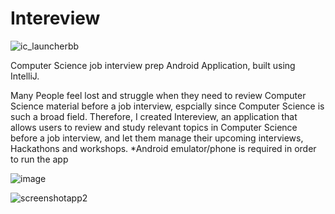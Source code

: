 # Intereview
![ic_launcherbb](https://cloud.githubusercontent.com/assets/21358133/18160021/35768f14-6fe0-11e6-96e7-b7fdc5587445.png)

Computer Science job interview prep Android Application, built using IntelliJ.

Many People feel lost and struggle when they need to review Computer Science material before a job interview, espcially since Computer Science is such a broad field.
Therefore, I created Intereview, an application that allows users to review and study relevant topics in Computer Science before a job interview, and let them manage their upcoming interviews, Hackathons and workshops.
*Android emulator/phone is required in order to run the app


![image](https://cloud.githubusercontent.com/assets/21358133/18217863/0e949e60-7114-11e6-9119-65629d553fef.png)





![screenshotapp2](https://cloud.githubusercontent.com/assets/21358133/18217950/87b5f4b0-7114-11e6-88ed-63d18481b769.JPG)

